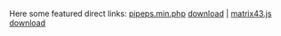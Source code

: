 <!-- ## Download -->
Here some featured direct links:
<a href="https://github.com/iagoFG/PipePS/blob/main/pipeps.min.php">pipeps.min.php</a>
<a href="https://raw.githubusercontent.com/iagoFG/PipePS/refs/heads/main/pipeps.min.php">download</a> |
<a href="https://github.com/iagoFG/matrix43.js/blob/master/matrix43.js">matrix43.js</a>
<a href="https://raw.githubusercontent.com/iagoFG/matrix43.js/refs/heads/master/matrix43.js">download</a>

<!--
<a href="https://github.com/iagoFG/url.js/blob/master/src/url.js">url.js</a>
<a href="https://raw.githubusercontent.com/iagoFG/url.js/refs/heads/master/src/url.js">download</a> |
-->

<!--
**iagoFG/iagoFG** is a ✨ _special_ ✨ repository because its `README.md` (this file) appears on your GitHub profile.

Here are some ideas to get you started:

- 🔭 I’m currently working on ...
- 🌱 I’m currently learning ...
- 👯 I’m looking to collaborate on ...
- 🤔 I’m looking for help with ...
- 💬 Ask me about ...
- 📫 How to reach me: ...
- 😄 Pronouns: ...
- ⚡ Fun fact: ...
-->
